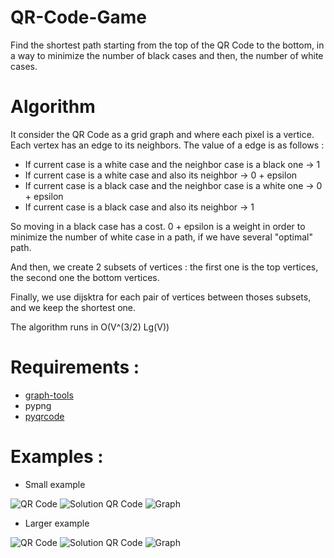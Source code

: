 # QR-Code-Game
Find the shortest path starting from the top of the QR Code to the bottom, in a way to minimize the number of black cases and then, the number of white cases.

# Algorithm

It consider the QR Code as a grid graph and where each pixel is a vertice.
Each vertex has an edge to its neighbors. The value of a edge is as follows :

- If current case is a white case and the neighbor case is a black one -> 1
- If current case is a white case and also its neighbor -> 0 + epsilon
- If current case is a black case and the neighbor case is a white one -> 0 + epsilon
- If current case is a black case and also its neighbor -> 1

So moving in a black case has a cost. 0 + epsilon is a weight in order to minimize the number of white case in a path, if we have several "optimal" path.

And then, we create 2 subsets of vertices : the first one is the top vertices, the second one the bottom vertices.

Finally, we use dijsktra for each pair of vertices between thoses subsets, and we keep the shortest one.

The algorithm runs in O(V^(3/2) Lg(V))

# Requirements :

- [graph-tools](http://graph-tool.skewed.de/)
- pypng
- [pyqrcode](https://github.com/mnooner256/pyqrcode) 

# Examples :

- Small example

![QR Code](http://img11.hostingpics.net/pics/369238code.png)
![Solution QR Code](http://img11.hostingpics.net/pics/549684scode.png)
![Graph](http://img11.hostingpics.net/pics/813882graphcode.png)

- Larger example

![QR Code](http://img11.hostingpics.net/pics/514457code.png)
![Solution QR Code](http://img11.hostingpics.net/pics/577126scode.png)
![Graph](http://img11.hostingpics.net/pics/483599graphcode.png)